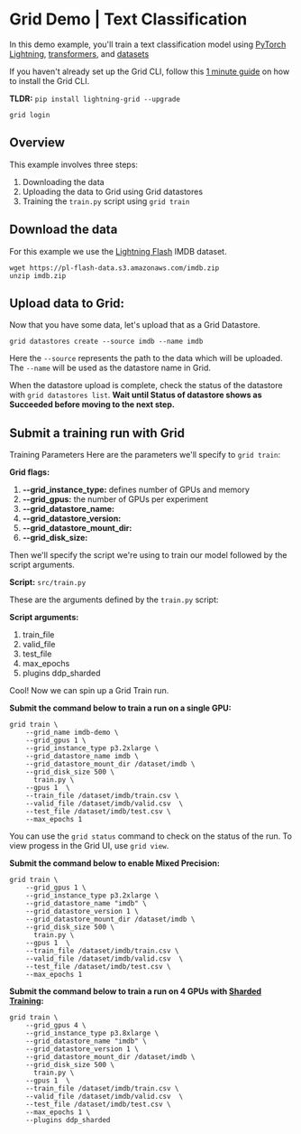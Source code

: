 # Grid Demo | Text Classification

In this demo example, you'll train a text classification model using [PyTorch Lightning](https://github.com/PyTorchLightning/pytorch-lightning), [transformers](https://github.com/huggingface/transformers), and [datasets](https://github.com/huggingface/datasets)

If you haven't already set up the Grid CLI, follow this [1 minute guide](https://app.gitbook.com/@grid-ai/s/grid-cli/start-here/typical-workflow-cli-user#step-0-install-the-grid-cli) on how to install the Grid CLI.

**TLDR:** 
`pip install lightning-grid --upgrade`

`grid login`

## Overview 
This example involves three steps: 
1. Downloading the data
2. Uploading the data to Grid using Grid datastores
3. Training the `train.py` script using `grid train`

## Download the data

For this example we use the [Lightning Flash](https://lightning-flash.readthedocs.io/en/latest/?badge=latest) IMDB dataset.

```
wget https://pl-flash-data.s3.amazonaws.com/imdb.zip
unzip imdb.zip
```

## Upload data to Grid:
Now that you have some data, let's upload that as a Grid Datastore. 

```
grid datastores create --source imdb --name imdb
```

Here the `--source` represents the path to the data which will be uploaded. The `--name` will be used as the datastore name in Grid. 

When the datastore upload is complete, check the status of the datastore with `grid datastores list`. 
**Wait until Status of datastore shows as Succeeded before moving to the next step.**

## Submit a training run with Grid

Training Parameters
Here are the parameters we'll specify to `grid train`:

**Grid flags:**
1. **--grid_instance_type:** defines number of GPUs and memory
2. **--grid_gpus:** the number of GPUs per experiment
3. **--grid_datastore_name:** 
4. **--grid_datastore_version:** 
5. **--grid_datastore_mount_dir:**
6. **--grid_disk_size:**

Then we'll specify the script we're using to train our model followed by the script arguments. 

**Script:** `src/train.py`

These are the arguments defined by the `train.py` script:

**Script arguments:**
1. train_file
2. valid_file
3. test_file
4. max_epochs
5. plugins ddp_sharded

Cool! Now we can spin up a Grid Train run.

**Submit the command below to train a run on a single GPU:** 

```
grid train \
    --grid_name imdb-demo \
    --grid_gpus 1 \
    --grid_instance_type p3.2xlarge \
    --grid_datastore_name imdb \
    --grid_datastore_mount_dir /dataset/imdb \
    --grid_disk_size 500 \
      train.py \
    --gpus 1  \
    --train_file /dataset/imdb/train.csv \
    --valid_file /dataset/imdb/valid.csv  \
    --test_file /dataset/imdb/test.csv \
    --max_epochs 1
```
You can use the `grid status` command to check on the status of the run. To view progess in the Grid UI, use `grid view`. 

**Submit the command below to enable Mixed Precision:**

```
grid train \
    --grid_gpus 1 \
    --grid_instance_type p3.2xlarge \
    --grid_datastore_name "imdb" \
    --grid_datastore_version 1 \
    --grid_datastore_mount_dir /dataset/imdb \
    --grid_disk_size 500 \
      train.py \
    --gpus 1  \
    --train_file /dataset/imdb/train.csv \
    --valid_file /dataset/imdb/valid.csv  \
    --test_file /dataset/imdb/test.csv \
    --max_epochs 1
```

**Submit the command below to train a run on 4 GPUs with [Sharded Training](http://localhost:63342/pytorch-lightning/docs/build/html/advanced/multi_gpu.html#sharded-training):**

```
grid train \
    --grid_gpus 4 \
    --grid_instance_type p3.8xlarge \
    --grid_datastore_name "imdb" \
    --grid_datastore_version 1 \
    --grid_datastore_mount_dir /dataset/imdb \
    --grid_disk_size 500 \
      train.py \
    --gpus 1  \
    --train_file /dataset/imdb/train.csv \
    --valid_file /dataset/imdb/valid.csv  \
    --test_file /dataset/imdb/test.csv \
    --max_epochs 1 \
    --plugins ddp_sharded
```
